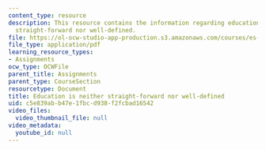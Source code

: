 ```yaml
---
content_type: resource
description: This resource contains the information regarding education is neither
  straight-forward nor well-defined.
file: https://ol-ocw-studio-app-production.s3.amazonaws.com/courses/es-291-learning-seminar-experiments-in-education-spring-2003/c5e839abb47e1fbcd938f2fcbad16542_MITES_291S03_Intro.pdf
file_type: application/pdf
learning_resource_types:
- Assignments
ocw_type: OCWFile
parent_title: Assignments
parent_type: CourseSection
resourcetype: Document
title: Education is neither straight-forward nor well-defined
uid: c5e839ab-b47e-1fbc-d938-f2fcbad16542
video_files:
  video_thumbnail_file: null
video_metadata:
  youtube_id: null
---
```

